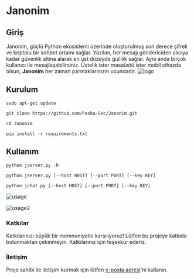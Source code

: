# Janonim


## Giriş
Janonim, güçlü Python ekosistemi üzerinde oluşturulmuş son derece şifreli ve kriptolu bir sohbet ortamı sağlar. Yazılım, her mesajı göndericiden alıcıya kadar güvenlik altına alarak en üst düzeyde gizlilik sağlar. Aynı anda birçok kullanıcı ile mesajlaşabilirsiniz. Üstelik ister masaüstü ister mobil cihazda olsun, **Janonim** her zaman parmaklarınızın ucundadır.
![logo](https://github.com/Pasha-Sec/Janonim/assets/148802667/9fdaa43b-8a67-4606-b838-e75f5c8dd5f7)



## Kurulum
`sudo apt-get update`

`git clone https://github.com/Pasha-Sec/Janonim.git`

`cd Janonim`

`pip install -r requirements.txt`


## Kullanım
`python jserver.py -h`

`python jserver.py [--host HOST] [--port PORT] [--key KEY]`

`python jchat.py [--host HOST] [--port PORT] [--key KEY]`

![usage](https://github.com/Pasha-Sec/Janonim/assets/148802667/d1b2beb3-2652-4c5c-8cef-68cb22115291)

![usage2](https://github.com/Pasha-Sec/Janonim/assets/148802667/ae8400ab-eb37-4f5d-b2e4-b4a72ffac7f6)


### Katkılar

Katkılarınızı büyük bir memnuniyetle karşılıyoruz! Lütfen bu projeye katkıda bulunmaktan çekinmeyin. Katkılarınız için teşekkür ederiz.

### İletişim

Proje sahibi ile iletişim kurmak için lütfen [e-posta adresi](pashasectr@gmail.com)'ni kullanın.



